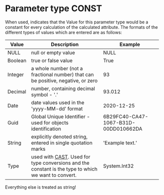 # Parameter type CONST

When used, indicates that the Value for this parameter type would be a constant for every calculation of the calculated attribute. The formats of the different types of values which are entered are as follows:



| Value   | Description                                                  | Example                              |
| ------- | ------------------------------------------------------------ | ------------------------------------ |
| NULL    | null or empty value                                          | NULL                                 |
| Boolean | true or false value                                          | True                                 |
| Integer | a whole number (not a fractional number) that can be positive, negative, or zero | 93                                   |
| Decimal | number, containing decimal symbol - '.'                      | 93.012                               |
| Date    | date values used in the 'yyyy-MM-dd' format                  | 2020-12-25                           |
| Guid    | Global Unique Identifier - used for objects identification   | 6B29FC40-CA47-1067-B31D-00DD010662DA |
| String  | explicitly denoted string, entered in single quotation marks | 'Example text.'                      |
| Type    | used with [CAST](../operators/cast.md). Used for type conversions and the constant is the type to which we want to convert. | System.Int32                         |



 

Everything else is treated as string!
